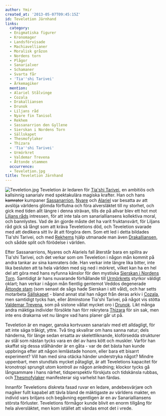 ```yaml
---
author: Ymir
created_at: '2013-05-07T09:45:15Z'
id: Teveletion Järnhand
links:
  category:
  - Enigmatiska figurer
  - Kronomager
  - Landsförvisade
  - Machiavellianer
  - Moralisk gråzon
  - Nordens torn
  - Plågor
  - Sanarialver
  - Schamaner
  - Svarta får
  - 'Tia''shi Tarivei'
  - Ärkemagiker
  mention:
  - Alariel Stålvinge
  - Cozala
  - Drakalliansen
  - Drunok
  - Liljans råd
  - Nyare fin Tanisol
  - Rekhem
  - Sassanarrion den Gyllene
  - Sierskan i Nordens Torn
  - Sällskapet
  - Thesmofylaker
  - Thizara
  - 'Tia''shi Tarivei'
  - Urmörkret
  - Valdemar Trevena
  - Åttonde stammen
  occurrence:
  - Teveletion.jpg
title: Teveletion Järnhand
---
```


![][1] Teveletion är ledaren för [Tia'shi Tarivei], en ambitiös och kallsinnig sanarialv med
spektakulära magiska krafter. Han och hans ~~kamrater~~ kumpaner [Sassanarrion], [Nyare] och
[Alariel] var besatta av att avslöja världens glömda förflutna och föra alversläktet till ny
storhet, och gick med tiden allt längre i denna strävan, tills de på allvar blev ett hot mot
[Liljans råds] intressen, för att inte tala om sanarialliansens kollektiva moral, och bannlystes.
Vad de än gjorde måste det ha varit fruktansvärt, för Liljans råd gick så långt som att kräva
Teveletions död, och Teveletion svarade med att dedikera sitt liv åt att förgöra dem. Som ett led i
detta bildades Tia'shi Tarivei, och med [Rekhems] hjälp utmanade man även [Drakalliansen], och sådde
split och förödelse i världen.

Efter Sassanarrions, Nyares och Alariels fall återstår bara en spillra av Tia'shi Tarivei, och det
verkar som om Teveletion i någon mån kommit på andra tankar av sina kamraters öde. Han verkar inte
längre lika bitter, inte lika besluten att ta hela världen med sig ned i mörkret, vilket kan ha en
hel del att göra med hans nyfunna känslor för den mystiska [Sierskan i Nordens Torn]. Samtidigt är
hans nuvarande förhållande till [Urmörkrets] styrkor väldigt oklart; han verkar i någon mån fientlig
gentemot Veddos degenerade [Åttonde stam] (som senast de sågs hade Sierskan i sitt våld), och har
setts motarbeta [Sällskapet] - bland annat stal han något från deras arkiv i [Cozala], men samtidigt
tycks han, eller åtminstone Tia'shi Tarivei, på något vis stötta [Valdemar Trevena], som på sistone
vållat mycket oro i [Drunok]. Likt många andra mäktiga individer försökte han förr rekrytera
[Thizara] för sin sak, men inte ens drakarna vet nu längre vad hans planer går ut på.

Teveletion är en mager, ganska kortvuxen sanarialv med ett alldagligt, för att inte säga tråkigt,
yttre. Två ting skvallrar om hans sanna natur; dels händerna, för länge sedan ersatta av
skelettliknande, kloförsedda strukturer av stål som nästan tycks vara en del av hans kött och
muskler. Varför han skaffat sig dessa stålhänder är en gåta - var de det bästa han kunde uppbringa
efter att någon lemlästade honom, eller bara ett bisarrt experiment? Vill han med sina otäcka händer
understryka något? Mindre uppenbart, men stundtals mycket påtagligt, är att Teveletions kapacitet
för kronotropi sprungit utom kontroll av någon anledning; klockor tycks gå långsammare i hans
närhet, tidsperspektiv förskjuts och tidskänsla rubbas, och [Thesmofylaker] manifesterar sig
varhelst han färdas.

Innanför Teveletions diskreta fasad ruvar en ledare, andebesvärjare och magiker fullt kapabel att
tävla bland de mäktigaste av världens makter, en individ vars briljans och begåvning egentligen är
en av Sanarialliansens största förluster. Teveletions förmågor kunde blivit en enorm tillgång för
hela alversläktet, men kom istället att vändas emot det i vrede.

  [1]: Teveletion.jpg "Teveletion.jpg"
  [Tia'shi Tarivei]: Tiashi_Tarivei
  [Sassanarrion]: Sassanarrion_den_Gyllene
  [Nyare]: Nyare_fin_Tanisol
  [Alariel]: Alariel_Stålvinge
  [Liljans råds]: Liljans_råd
  [Rekhems]: Rekhem
  [Drakalliansen]: Drakalliansen
  [Sierskan i Nordens Torn]: Sierskan_i_Nordens_Torn
  [Urmörkrets]: Urmörkret
  [Åttonde stam]: Åttonde_stammen
  [Sällskapet]: Sällskapet
  [Cozala]: Cozala
  [Valdemar Trevena]: Valdemar_Trevena
  [Drunok]: Drunok
  [Thizara]: Thizara
  [Thesmofylaker]: Thesmofylaker